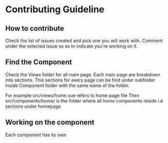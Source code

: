 # Contributing Guideline

## How to contribute

Check the list of issues created and pick one you will work with.
Comment under the selected issue so as to indicate you're working on it.

## Find the Component

Check the  Views folder for all main page. Each main page are breakdown into sections.
This sections for every page can be find under subfolder inside Component folder with 
the same name of the folder.

For example src/views/home.vue refers to home page file
Then src/components/home/ is the folder where all home components reside i.e sections under homepage.

## Working on the component

Each component has its own <style> tag for styling and <script> tag for javascript.
You can still use boostrap classes as it is our base css for this project.

## Check issues and related screenshots

All pages section has been broken down into issues with appropriate screenshots attached for easy modifications.

## Commiting 

When you're done. Commit and push to the develop branch of your forked copy and create a Pull Request.


Thank you!!!